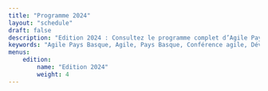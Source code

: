 ```yaml
---
title: "Programme 2024"
layout: "schedule"
draft: false
description: "Edition 2024 : Consultez le programme complet d’Agile Pays Basque. De la journée dédiée aux conférences et ateliers à l’open space collaboratif, sans oublier la détente en bord de mer, organisez votre venue"
keywords: "Agile Pays Basque, Agile, Pays Basque, Conférence agile, Développement logiciel, Product management, UX design, Facilitation, Open space, Ateliers, Communauté agile, Partage d’expériences, Ambiance conviviale, Événement agile, Accessibilité, Inclusion, Collaboration, Mer et montagne, Gastronomie locale, Réseautage, Innovation technologique"
menus:
    edition:
        name: "Edition 2024"
        weight: 4
---
```

